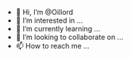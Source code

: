 - 👋 Hi, I’m @Oillord
- 👀 I’m interested in ...
- 🌱 I’m currently learning ...
- 💞️ I’m looking to collaborate on ...
- 📫 How to reach me ...

<!---
Oillord/Oillord is a ✨ special ✨ repository because its `README.md` (this file) appears on your GitHub profile.
You can click the Preview link to take a look at your changes.
--->
